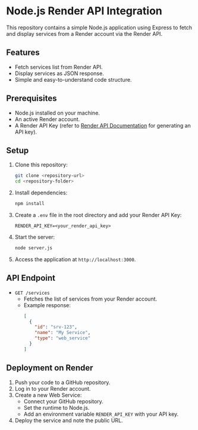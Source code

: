 # Node.js Render API Integration

This repository contains a simple Node.js application using Express to fetch and display services from a Render account via the Render API.

## Features

- Fetch services list from Render API.
- Display services as JSON response.
- Simple and easy-to-understand code structure.

## Prerequisites

- Node.js installed on your machine.
- An active Render account.
- A Render API Key (refer to [Render API Documentation](https://render.com/docs/api) for generating an API key).

## Setup

1. Clone this repository:
   ```bash
   git clone <repository-url>
   cd <repository-folder>
   ```

2. Install dependencies:
   ```bash
   npm install
   ```

3. Create a `.env` file in the root directory and add your Render API Key:
   ```env
   RENDER_API_KEY=<your_render_api_key>
   ```

4. Start the server:
   ```bash
   node server.js
   ```

5. Access the application at `http://localhost:3000`.

## API Endpoint

- `GET /services`
  - Fetches the list of services from your Render account.
  - Example response:
    ```json
    [
      {
        "id": "srv-123",
        "name": "My Service",
        "type": "web_service"
      }
    ]
    ```

## Deployment on Render

1. Push your code to a GitHub repository.
2. Log in to your Render account.
3. Create a new Web Service:
   - Connect your GitHub repository.
   - Set the runtime to Node.js.
   - Add an environment variable `RENDER_API_KEY` with your API key.
4. Deploy the service and note the public URL.


